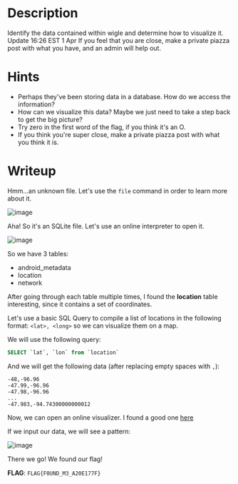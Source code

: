 # Description
Identify the data contained within wigle and determine how to visualize it. Update 16:26 EST 1 Apr If you feel that you are close, make a private piazza post with what you have, and an admin will help out.
# Hints
* Perhaps they've been storing data in a database. How do we access the information?
* How can we visualize this data? Maybe we just need to take a step back to get the big picture?
* Try zero in the first word of the flag, if you think it's an O.
* If you think you're super close, make a private piazza post with what you think it is.

# Writeup
Hmm...an unknown file. Let's use the `file` command in order to learn more about it.

![image](https://i.imgur.com/8crohPx.png)

Aha! So it's an SQLite file. Let's use an online interpreter to open it.

![image](https://i.imgur.com/wshDW39.png)

So we have 3 tables:
* android_metadata
* location
* network

After going through each table multiple times, I found the **location** table interesting, since it contains a set of coordinates.

Let's use a basic SQL Query to compile a list of locations in the following format: `<lat>, <long>` so we can visualize them on a map.

We will use the following query:
```SQL
SELECT `lat`, `lon` from `location`
```

And we will get the following data (after replacing empty spaces with `,`):
```
-48,-96.96
-47.99,-96.96
-47.98,-96.96
...
-47.983,-94.74300000000012
```

Now, we can open an online visualizer. I found a good one [here](https://www.darrinward.com/lat-long)

If we input our data, we will see a pattern:

![image](https://i.imgur.com/uhggsHZ.png)

There we go! We found our flag!

**FLAG**: `FLAG{F0UND_M3_A20E177F}`
